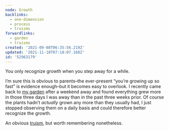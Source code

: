 ```yaml
---
node: Growth
backlinks:
  - one-dimension
  - process
  - truisms
forwardlinks:
  - garden
  - truisms
created: '2021-09-08T06:35:56.219Z'
updated: '2021-11-10T07:18:07.168Z'
id: '52963179'
---
```


You only recognize growth when you step away for a while.

I’m sure this is obvious to parents–the ever-present “you’re growing up so fast” is evidence enough–but it becomes easy to overlook. I recently came back to [my garden](garden.md) after a weekend away and found everything grew more in those three days I was away than in the past three weeks prior. Of course the plants hadn’t _actually_ grown any more than they usually had, I just stopped observing them on a daily basis and could therefore better recognize the growth.

An obvious [truism](truisms.md), but worth remembering nonetheless.
